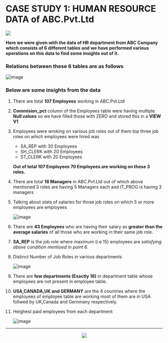 # CASE STUDY 1: HUMAN RESOURCE DATA of ABC.Pvt.Ltd
<img src="https://img.shields.io/badge/Version%20-1-lightgrey">

**Here we were given with the data of HR department from ABC Company which consists of 6 different tables and we have performed various operations on this data to find some insights out of it.**

### Relations between these 6 tables are as follows

![image](https://user-images.githubusercontent.com/80534916/184295186-f4e3f85c-b413-4250-b3ca-93c739e9bdb8.png)


### Below are some insights from the data


1. There are total **107 Employees** working in ABC.Pvt.Ltd

2. **Commision_pct** column of the Employees table were having multiple **Null values** so we have filled those with ZERO and stored this in a **VIEW V1**

3. Employees were wroking on various job roles out of them top three job roles on which employees were hired was 
    * SA_REP with 30 Employees
    * SH_CLERK with 20 Employees
    * ST_CLERK with 20 Employees
    
    **Out of total 107 Employees 70 Employees are working on these 3 roles.**
 
4. There are total **18 Managers** in ABC.Pvt.Ltd out of which above mentioned 3 roles are having 5 Managers each and IT_PROG is having 3 managers
 
5. Talking about stats of salaries for those job roles on which 5 or more employees are employees 
 
     ![image](https://user-images.githubusercontent.com/80534916/184376435-1438d104-13f4-4e49-9763-ed7151b16733.png)
     
6. There are **43 Employees** who are having their salary as **greater than the average salaries** of all those who are working in their same job role.

7. **SA_REP** is the job role where maximum (i.e 15) employees are *satisfying above condition mentioed in point 6.*

8. Distinct Number of Job Roles in various departments

    ![image](https://user-images.githubusercontent.com/80534916/184384620-8bb7e34f-66f7-47e2-89a7-6f3c4de05606.png)

9. There are **few departments (Exactly 16)** in department table whose employees are not present in employee table.

10. **USA,CANADA,UK and GERMANY** are the 4 countries where the employees of employee table are working most of them are in USA follwed by UK,Canada and Gernmany respectively.

11. Heighest paid employees from each department

    ![image](https://user-images.githubusercontent.com/80534916/184385892-18f3d3ab-185e-4a2c-a72f-1c807397de37.png)

------------------------------------------------------------------------------------------------------------------------------------------------------------------------

<p align ="center">
<img src="http://ForTheBadge.com/images/badges/built-with-love.svg">
</p>


